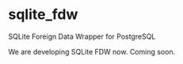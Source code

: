 # sqlite_fdw
SQLite Foreign Data Wrapper for PostgreSQL

We are developing SQLite FDW now. Coming soon.
